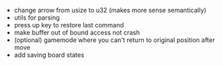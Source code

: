 * change arrow from usize to u32 (makes more sense semantically)
* utils for parsing
* press up key to restore last command
* make buffer out of bound access not crash
* (optional) gamemode where you can't return to original position after move
* add saving board states